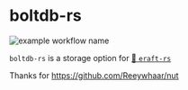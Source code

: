 # boltdb-rs
![example workflow name](https://github.com/laohanlinux/boltdb-rs/workflows/Rust/badge.svg)

`boltdb-rs` is a storage option for [:dog: `eraft-rs`](https://github.com/laohanlinux/eraft-rs)

Thanks for https://github.com/Reeywhaar/nut
